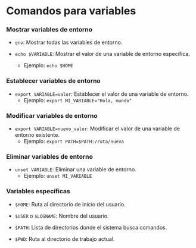 # Comandos para variables

### Mostrar variables de entorno

- `env`: Mostrar todas las variables de entorno.

- `echo $VARIABLE`: Mostrar el valor de una variable de entorno específica.
  - Ejemplo: `echo $HOME`

### Establecer variables de entorno

- `export VARIABLE=valor`: Establecer el valor de una variable de entorno.
  - Ejemplo: `export MI_VARIABLE="Hola, mundo"`

### Modificar variables de entorno

- `export VARIABLE=nuevo_valor`: Modificar el valor de una variable de entorno existente.
  - Ejemplo: `export PATH=$PATH:/ruta/nueva`

### Eliminar variables de entorno

- `unset VARIABLE`: Eliminar una variable de entorno.
  - Ejemplo: `unset MI_VARIABLE`

### Variables específicas

- `$HOME`: Ruta al directorio de inicio del usuario.

- `$USER` o `$LOGNAME`: Nombre del usuario.

- `$PATH`: Lista de directorios donde el sistema busca comandos.

- `$PWD`: Ruta al directorio de trabajo actual.
